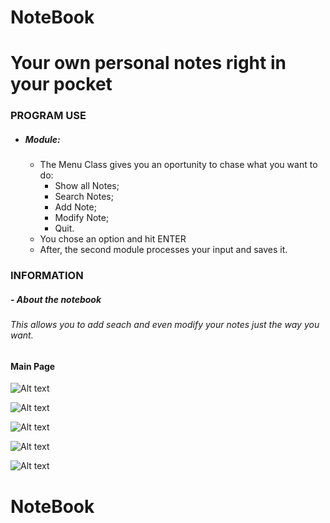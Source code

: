 # NoteBook
# Your own personal notes right in your pocket

### PROGRAM USE

- ##### Module:
  - The Menu Class gives you an oportunity to chase what you want to do:
    - Show all Notes; 
    - Search Notes; 
    - Add Note; 
    - Modify Note; 
    - Quit. 
  - You chose an option and hit ENTER
  - After, the second module processes your input and saves it.


### INFORMATION
##### - About the notebook
####
###### This allows you to add seach and even modify your notes just the way you want.
####


#### Main Page
![Alt text](https://github.com/SlavkoPrytula/NoteBook/blob/master/Screenshot_20200303_220653.png?raw=true "Title")

![Alt text](https://github.com/SlavkoPrytula/NoteBook/blob/master/Screenshot_20200303_220740.png?raw=true "Title")

![Alt text](https://github.com/SlavkoPrytula/NoteBook/blob/master/Screenshot_20200303_220749.png?raw=true "Title")

![Alt text](https://github.com/SlavkoPrytula/NoteBook/blob/master/Screenshot_20200303_220813.png?raw=true "Title")

![Alt text](https://github.com/SlavkoPrytula/NoteBook/blob/master/Screenshot_20200303_220855.png?raw=true "Title")




# NoteBook
